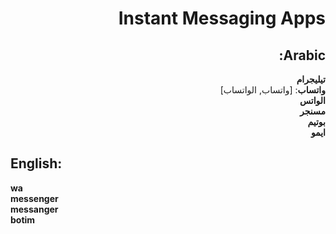 <div dir="rtl">

# **Instant Messaging Apps**

## **Arabic**:

**تيليجرام**  
**واتساب**: [واتساب, الواتساب]  
**الواتس**  
**مسنجر**  
**بوتيم**  
**ايمو**

</div>

## **English**:

**wa**  
**messenger**  
**messanger**  
**botim**